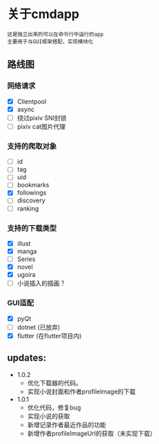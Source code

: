 # 关于cmdapp

    这是独立出来的可以在命令行中运行的app
    主要用于与GUI框架搭配，实现模块化

## 路线图

### 网络请求
- [x] Clientpool
- [x] async
- [ ] 绕过pixiv SNI封锁
- [ ] pixiv cat图片代理
### 支持的爬取对象
- [ ] id
- [ ] tag
- [ ] uid
- [ ] bookmarks
- [x] followings
- [ ] discovery
- [ ] ranking
### 支持的下载类型
- [x] illust
- [x] manga
- [ ] Series
- [x] novel
- [x] ugoira
- [ ] 小说插入的插画？
### GUI适配
- [x] pyQt
- [ ] dotnet (已放弃)
- [x] flutter (在flutter项目内)

## updates:
- 1.0.2
  - 优化下载器的代码。
  - 实现小说封面和作者profileImage的下载
- 1.0.1
  - 优化代码，修复bug
  - 实现小说的获取
  - 新增记录作者最近作品的功能
  - 新增作者profileImageUrl的获取（未实现下载）
